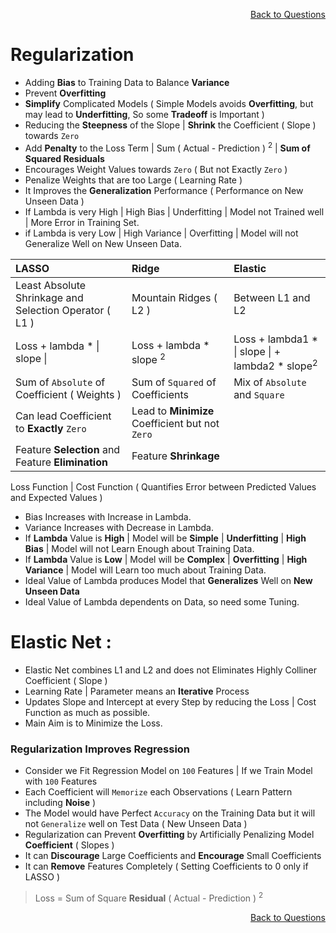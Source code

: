 <p align='right'><a align="right" href="https://github.com/KIRANKUMAR7296/Library/blob/main/Interview.md">Back to Questions</a></p>

# Regularization

- Adding **Bias** to Training Data to Balance **Variance**
- Prevent **Overfitting**
- **Simplify** Complicated Models ( Simple Models avoids **Overfitting**, but may lead to **Underfitting**, So some **Tradeoff** is Important )
- Reducing the **Steepness** of the Slope | **Shrink** the Coefficient ( Slope ) towards `Zero`
- Add **Penalty** to the Loss Term | Sum ( Actual - Prediction ) <sup>2</sup> | **Sum of Squared Residuals**
- Encourages Weight Values towards `Zero` ( But not Exactly `Zero` )
- Penalize Weights that are too Large ( Learning Rate )
- It Improves the **Generalization** Performance ( Performance on New Unseen Data )
- If Lambda is very High | High Bias | Underfitting | Model not Trained well | More Error in Training Set.
- if Lambda is very Low | High Variance | Overfitting | Model will not Generalize Well on New Unseen Data. 

LASSO | Ridge | Elastic
:--- | :--- | :---
Least Absolute Shrinkage and Selection Operator ( L1 ) | Mountain Ridges ( L2 ) | Between L1 and L2 
Loss + lambda * \| slope \| | Loss + lambda * slope <sup>2</sup> | Loss + lambda1 * \| slope \| + lambda2 * slope<sup>2</sup>
Sum of `Absolute` of Coefficient ( Weights ) | Sum of `Squared` of Coefficients | Mix of `Absolute` and `Square`
Can lead Coefficient to **Exactly** `Zero` | Lead to **Minimize** Coefficient but not `Zero`
Feature **Selection** and Feature **Elimination** | Feature **Shrinkage**

Loss Function | Cost Function ( Quantifies Error between Predicted Values and Expected Values )

- Bias Increases with Increase in Lambda.
- Variance Increases with Decrease in Lambda.
- If **Lambda** Value is **High** | Model will be **Simple** | **Underfitting** | **High Bias** | Model will not Learn Enough about Training Data.
- If **Lambda** Value is **Low** | Model will be **Complex** | **Overfitting** | **High Variance** | Model will Learn too much about Training Data.
- Ideal Value of Lambda produces Model that **Generalizes** Well on **New Unseen Data** 
- Ideal Value of Lambda dependents on Data, so need some Tuning.  

# Elastic Net :
- Elastic Net combines L1 and L2 and does not Eliminates Highly Colliner Coefficient ( Slope )
- Learning Rate | Parameter means an **Iterative** Process 
- Updates Slope and Intercept at every Step by reducing the Loss | Cost Function as much as possible.
- Main Aim is to Minimize the Loss. 

### Regularization Improves Regression
- Consider we Fit Regression Model on `100` Features | If we Train Model with `100` Features
- Each Coefficient will `Memorize` each Observations ( Learn Pattern including **Noise** )
- The Model would have Perfect `Accuracy` on the Training Data but it will not `Generalize` well on Test Data ( New Unseen Data )
- Regularization can Prevent **Overfitting** by Artificially Penalizing Model **Coefficient** ( Slopes )
- It can **Discourage** Large Coefficients and **Encourage** Small Coefficients
- It can **Remove** Features Completely ( Setting Coefficients to 0 only if LASSO )

> Loss = Sum of Square **Residual** ( Actual - Prediction ) <sup>2</sup> 

<p align='right'><a align="right" href="https://github.com/KIRANKUMAR7296/Library/blob/main/Interview.md">Back to Questions</a></p>
